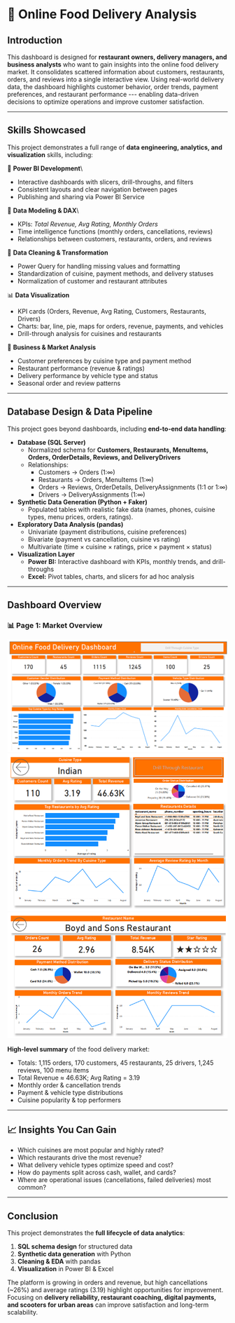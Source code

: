 # 🍔 Online Food Delivery Analysis

## Introduction

This dashboard is designed for **restaurant owners, delivery managers,
and business analysts** who want to gain insights into the online food
delivery market. It consolidates scattered information about customers,
restaurants, orders, and reviews into a single interactive view. Using
real-world delivery data, the dashboard highlights customer behavior,
order trends, payment preferences, and restaurant performance ---
enabling data-driven decisions to optimize operations and improve
customer satisfaction.

------------------------------------------------------------------------

## Skills Showcased

This project demonstrates a full range of **data engineering, analytics,
and visualization** skills, including:

🔧 **Power BI Development**\
- Interactive dashboards with slicers, drill-throughs, and filters
- Consistent layouts and clear navigation between pages
- Publishing and sharing via Power BI Service

🧮 **Data Modeling & DAX**\
- KPIs: *Total Revenue, Avg Rating, Monthly Orders*
- Time intelligence functions (monthly orders, cancellations, reviews)
- Relationships between customers, restaurants, orders, and reviews

🧹 **Data Cleaning & Transformation**
- Power Query for handling missing values and formatting
- Standardization of cuisine, payment methods, and delivery statuses
- Normalization of customer and restaurant attributes

📊 **Data Visualization**
- KPI cards (Orders, Revenue, Avg Rating, Customers, Restaurants,
Drivers)
- Charts: bar, line, pie, maps for orders, revenue, payments, and
vehicles
- Drill-through analysis for cuisines and restaurants

🔎 **Business & Market Analysis**
- Customer preferences by cuisine type and payment method
- Restaurant performance (revenue & ratings)
- Delivery performance by vehicle type and status
- Seasonal order and review patterns

------------------------------------------------------------------------

## Database Design & Data Pipeline

This project goes beyond dashboards, including **end-to-end data
handling**:

-   **Database (SQL Server)**
    -   Normalized schema for **Customers, Restaurants, MenuItems,
        Orders, OrderDetails, Reviews, and DeliveryDrivers**
    -   Relationships:
        -   Customers → Orders (1:∞)
        -   Restaurants → Orders, MenuItems (1:∞)
        -   Orders → Reviews, OrderDetails, DeliveryAssignments (1:1 or
            1:∞)
        -   Drivers → DeliveryAssignments (1:∞)
-   **Synthetic Data Generation (Python + Faker)**
    -   Populated tables with realistic fake data (names, phones,
        cuisine types, menu prices, orders, ratings).
-   **Exploratory Data Analysis (pandas)**
    -   Univariate (payment distributions, cuisine preferences)
    -   Bivariate (payment vs cancellation, cuisine vs rating)
    -   Multivariate (time × cuisine × ratings, price × payment ×
        status)
-   **Visualization Layer**
    -   **Power BI:** Interactive dashboard with KPIs, monthly trends,
        and drill-throughs
    -   **Excel:** Pivot tables, charts, and slicers for ad hoc analysis

------------------------------------------------------------------------

## Dashboard Overview

### 📊 Page 1: Market Overview

![Dashboard Screenshot](dash1.png)
![Dashboard Screenshot](dash2.png)
![Dashboard Screenshot](dash3.png)


**High-level summary** of the food delivery market:
- Totals: 1,115 orders, 170 customers, 45 restaurants, 25 drivers, 1,245
reviews, 100 menu items
- Total Revenue ≈ 46.63K; Avg Rating = 3.19
- Monthly order & cancellation trends
- Payment & vehicle type distributions
- Cuisine popularity & top performers

------------------------------------------------------------------------

## 📈 Insights You Can Gain

-   Which cuisines are most popular and highly rated?
-   Which restaurants drive the most revenue?
-   What delivery vehicle types optimize speed and cost?
-   How do payments split across cash, wallet, and cards?
-   Where are operational issues (cancellations, failed deliveries) most
    common?

------------------------------------------------------------------------

## Conclusion

This project demonstrates the **full lifecycle of data analytics**:
1. **SQL schema design** for structured data
2. **Synthetic data generation** with Python
3. **Cleaning & EDA** with pandas
4. **Visualization** in Power BI & Excel

The platform is growing in orders and revenue, but high cancellations
(\~26%) and average ratings (3.19) highlight opportunities for
improvement. Focusing on **delivery reliability, restaurant coaching,
digital payments, and scooters for urban areas** can improve
satisfaction and long-term scalability.
